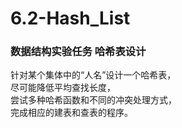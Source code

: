 # 6.2-Hash_List
### 数据结构实验任务 哈希表设计
针对某个集体中的“人名”设计一个哈希表，</br>
尽可能降低平均查找长度，</br>
尝试多种哈希函数和不同的冲突处理方式，</br>
完成相应的建表和查表的程序。</br>
